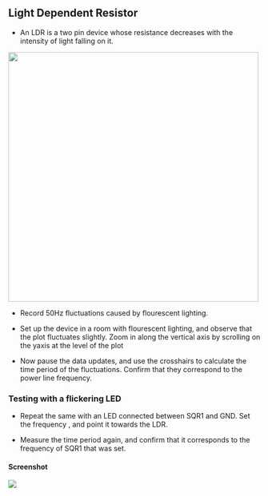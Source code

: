 Light Dependent Resistor
---

* An LDR is a two pin device whose resistance decreases with the intensity of light falling on it.

<img src="https://fossasia.github.io/pslab-experiments/images/schematics/LDR.svg" width=500 height=500>

* Record 50Hz fluctuations caused by flourescent lighting.

* Set up the device in a room with flourescent lighting, and observe that the plot fluctuates slightly. Zoom in along the vertical axis by scrolling on the yaxis at the level of the plot

* Now pause the data updates, and use the crosshairs to calculate the time period of the fluctuations. Confirm that they correspond to the power line frequency.
	
### Testing with a flickering LED

* Repeat the same with an LED connected between SQR1 and GND. Set the frequency , and point it towards the LDR.

* Measure the time period again, and confirm that it corresponds to the frequency of SQR1 that was set.

#### Screenshot

<img src="https://fossasia.github.io/pslab-experiments/images/screenshots/LDR.png">
